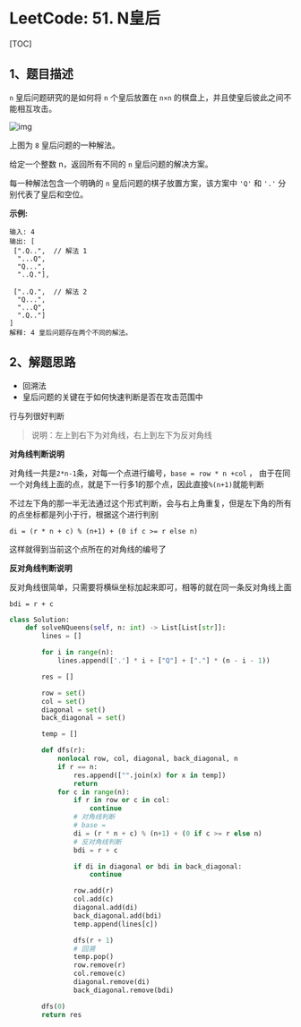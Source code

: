 # LeetCode: 51. N皇后

[TOC]

## 1、题目描述

`n` 皇后问题研究的是如何将 `n` 个皇后放置在 `n×n` 的棋盘上，并且使皇后彼此之间不能相互攻击。

![img](http://markdown-images-1251766755.cos.ap-beijing.myqcloud.com/notebook/2019-09-03-020654.png)

上图为 `8` 皇后问题的一种解法。

给定一个整数 n，返回所有不同的 `n` 皇后问题的解决方案。

每一种解法包含一个明确的 `n` 皇后问题的棋子放置方案，该方案中 `'Q'` 和 `'.'` 分别代表了皇后和空位。

**示例:**

```
输入: 4
输出: [
 [".Q..",  // 解法 1
  "...Q",
  "Q...",
  "..Q."],

 ["..Q.",  // 解法 2
  "Q...",
  "...Q",
  ".Q.."]
]
解释: 4 皇后问题存在两个不同的解法。
```



## 2、解题思路

- 回溯法
- 皇后问题的关键在于如何快速判断是否在攻击范围中

行与列很好判断

> 说明：左上到右下为对角线，右上到左下为反对角线



**对角线判断说明**

对角线一共是`2*n-1`条，对每一个点进行编号，`base = row * n +col` ， 由于在同一个对角线上面的点，就是下一行多1的那个点，因此直接`%(n+1)`就能判断

不过左下角的那一半无法通过这个形式判断，会与右上角重复，但是左下角的所有的点坐标都是列小于行，根据这个进行判别

```
di = (r * n + c) % (n+1) + (0 if c >= r else n)
```

这样就得到当前这个点所在的对角线的编号了

**反对角线判断说明**

反对角线很简单，只需要将横纵坐标加起来即可，相等的就在同一条反对角线上面

```
bdi = r + c
```





```python
class Solution:
    def solveNQueens(self, n: int) -> List[List[str]]:
        lines = []

        for i in range(n):
            lines.append(['.'] * i + ["Q"] + ["."] * (n - i - 1))

        res = []

        row = set()
        col = set()
        diagonal = set()
        back_diagonal = set()

        temp = []

        def dfs(r):
            nonlocal row, col, diagonal, back_diagonal, n
            if r == n:
                res.append(["".join(x) for x in temp])
                return
            for c in range(n):
                if r in row or c in col:
                    continue
                # 对角线判断
                # base =
                di = (r * n + c) % (n+1) + (0 if c >= r else n)
                # 反对角线判断
                bdi = r + c

                if di in diagonal or bdi in back_diagonal:
                    continue

                row.add(r)
                col.add(c)
                diagonal.add(di)
                back_diagonal.add(bdi)
                temp.append(lines[c])

                dfs(r + 1)
                # 回溯
                temp.pop()
                row.remove(r)
                col.remove(c)
                diagonal.remove(di)
                back_diagonal.remove(bdi)

        dfs(0)
        return res
```

